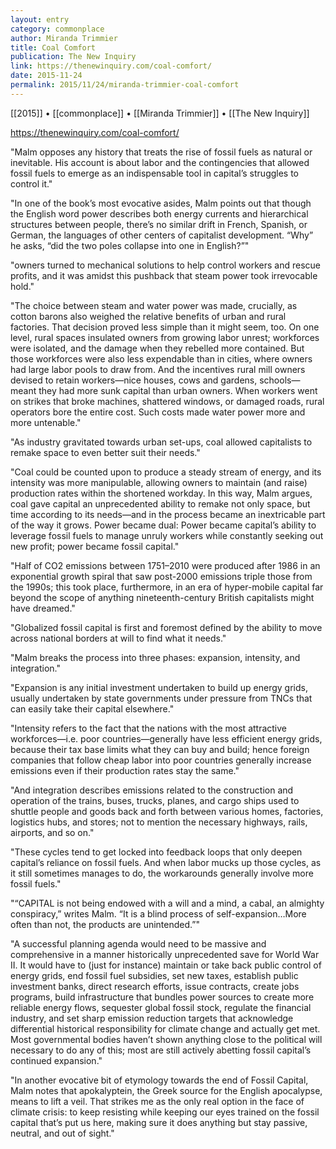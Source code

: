 ```yaml
---
layout: entry
category: commonplace
author: Miranda Trimmier
title: Coal Comfort
publication: The New Inquiry
link: https://thenewinquiry.com/coal-comfort/
date: 2015-11-24
permalink: 2015/11/24/miranda-trimmier-coal-comfort
---
```


[[2015]] • [[commonplace]] • [[Miranda Trimmier]] • [[The New Inquiry]]

https://thenewinquiry.com/coal-comfort/

"Malm opposes any history that treats the rise of fossil fuels as natural or inevitable. His account is about labor and the contingencies that allowed fossil fuels to emerge as an indispensable tool in capital’s struggles to control it."

"In one of the book’s most evocative asides, Malm points out that though the English word power describes both energy currents and hierarchical structures between people, there’s no similar drift in French, Spanish, or German, the languages of other centers of capitalist development. “Why” he asks, “did the two poles collapse into one in English?”"

"owners turned to mechanical solutions to help control workers and rescue profits, and it was amidst this pushback that steam power took irrevocable hold."

"The choice between steam and water power was made, crucially, as cotton barons also weighed the relative benefits of urban and rural factories. That decision proved less simple than it might seem, too. On one level, rural spaces insulated owners from growing labor unrest; workforces were isolated, and the damage when they rebelled more contained. But those workforces were also less expendable than in cities, where owners had large labor pools to draw from. And the incentives rural mill owners devised to retain workers—nice houses, cows and gardens, schools—meant they had more sunk capital than urban owners. When workers went on strikes that broke machines, shattered windows, or damaged roads, rural operators bore the entire cost. Such costs made water power more and more untenable."

"As industry gravitated towards urban set-ups, coal allowed capitalists to remake space to even better suit their needs."

"Coal could be counted upon to produce a steady stream of energy, and its intensity was more manipulable, allowing owners to maintain (and raise) production rates within the shortened workday. In this way, Malm argues, coal gave capital an unprecedented ability to remake not only space, but time according to its needs—and in the process became an inextricable part of the way it grows. Power became dual: Power became capital’s ability to leverage fossil fuels to manage unruly workers while constantly seeking out new profit; power became fossil capital."

"Half of CO2 emissions between 1751–2010 were produced after 1986 in an exponential growth spiral that saw post-2000 emissions triple those from the 1990s; this took place, furthermore, in an era of hyper-mobile capital far beyond the scope of anything nineteenth-century British capitalists might have dreamed."

"Globalized fossil capital is first and foremost defined by the ability to move across national borders at will to find what it needs."

"Malm breaks the process into three phases: expansion, intensity, and integration."

"Expansion is any initial investment undertaken to build up energy grids, usually undertaken by state governments under pressure from TNCs that can easily take their capital elsewhere."

"Intensity refers to the fact that the nations with the most attractive workforces—i.e. poor countries—generally have less efficient energy grids, because their tax base limits what they can buy and build; hence foreign companies that follow cheap labor into poor countries generally increase emissions even if their production rates stay the same."

"And integration describes emissions related to the construction and operation of the trains, buses, trucks, planes, and cargo ships used to shuttle people and goods back and forth between various homes, factories, logistics hubs, and stores; not to mention the necessary highways, rails, airports, and so on."

"These cycles tend to get locked into feedback loops that only deepen capital’s reliance on fossil fuels. And when labor mucks up those cycles, as it still sometimes manages to do, the workarounds generally involve more fossil fuels."

"“CAPITAL is not being endowed with a will and a mind, a cabal, an almighty conspiracy,” writes Malm. “It is a blind process of self-expansion…More often than not, the products are unintended.”"

"A successful planning agenda would need to be massive and comprehensive in a manner historically unprecedented save for World War II. It would have to (just for instance) maintain or take back public control of energy grids, end fossil fuel subsidies, set new taxes, establish public investment banks, direct research efforts, issue contracts, create jobs programs, build infrastructure that bundles power sources to create more reliable energy flows, sequester global fossil stock, regulate the financial industry, and set sharp emission reduction targets that acknowledge differential historical responsibility for climate change and actually get met. Most governmental bodies haven’t shown anything close to the political will necessary to do any of this; most are still actively abetting fossil capital’s continued expansion."

"In another evocative bit of etymology towards the end of Fossil Capital, Malm notes that apokalyptein, the Greek source for the English apocalypse, means to lift a veil. That strikes me as the only real option in the face of climate crisis: to keep resisting while keeping our eyes trained on the fossil capital that’s put us here, making sure it does anything but stay passive, neutral, and out of sight."
